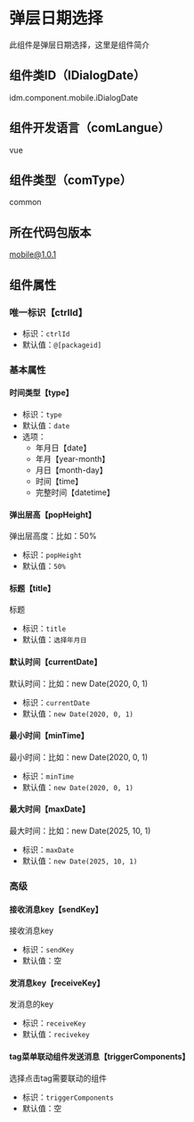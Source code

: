 # 弹层日期选择
此组件是弹层日期选择，这里是组件简介
## 组件类ID（IDialogDate）
idm.component.mobile.iDialogDate
## 组件开发语言（comLangue）
vue
## 组件类型（comType）
common
## 所在代码包版本
mobile@1.0.1
## 组件属性
### 唯一标识【ctrlId】

- 标识：`ctrlId`
- 默认值：`@[packageid]`
### 基本属性
#### 时间类型【type】

- 标识：`type`
- 默认值：`date`
- 选项：
	 - 年月日【date】
	 - 年月【year-month】
	 - 月日【month-day】
	 - 时间【time】
	 - 完整时间【datetime】

#### 弹出层高【popHeight】
弹出层高度：比如：50%
- 标识：`popHeight`
- 默认值：`50%`
#### 标题【title】
标题
- 标识：`title`
- 默认值：`选择年月日`
#### 默认时间【currentDate】
默认时间：比如：new Date(2020, 0, 1)
- 标识：`currentDate`
- 默认值：`new Date(2020, 0, 1)`
#### 最小时间【minTime】
最小时间：比如：new Date(2020, 0, 1)
- 标识：`minTime`
- 默认值：`new Date(2020, 0, 1)`
#### 最大时间【maxDate】
最大时间：比如：new Date(2025, 10, 1)
- 标识：`maxDate`
- 默认值：`new Date(2025, 10, 1)`
### 高级
#### 接收消息key【sendKey】
接收消息key
- 标识：`sendKey`
- 默认值：空
#### 发消息key【receiveKey】
发消息的key
- 标识：`receiveKey`
- 默认值：`recivekey`
#### tag菜单联动组件发送消息【triggerComponents】
选择点击tag需要联动的组件
- 标识：`triggerComponents`
- 默认值：空
